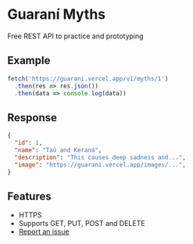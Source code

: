 # Guaraní Myths
Free REST API to practice and prototyping

## Example
```js
fetch('https://guarani.vercel.app/v1/myths/1')
  .then(res => res.json())
  .then(data => console.log(data))
```

## Response
```json
{
  "id": 1,
  "name": "Taú and Keraná",
  "description": "This causes deep sadness and...",
  "image": "https://guarani.vercel.app/images/...",
}
```

## Features
- HTTPS
- Supports GET, PUT, POST and DELETE
- [Report an issue](https://github.com/emrocode/guarani-myths-api/issues)
